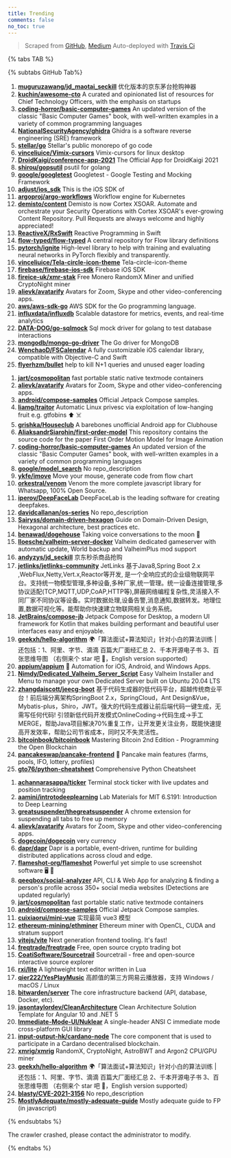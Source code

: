 ```yaml
---
title: Trending
comments: false
no_toc: true
---
```


> Scraped from [GitHub](https://github.com/trending), [Medium](https://medium.com/topic/popular)
Auto-deployed with [Travis Ci](https://travis-ci.org/)

{% tabs TAB %}
<!-- tab GitHub -->
{% subtabs GitHub Tab%}
<!-- tab Daily -->
1. [**muguruzawang/jd_maotai_seckill**](https://github.com/muguruzawang/jd_maotai_seckill)
优化版本的京东茅台抢购神器
2. [**kuchin/awesome-cto**](https://github.com/kuchin/awesome-cto)
A curated and opinionated list of resources for Chief Technology Officers, with the emphasis on startups
3. [**coding-horror/basic-computer-games**](https://github.com/coding-horror/basic-computer-games)
An updated version of the classic "Basic Computer Games" book, with well-written examples in a variety of common programming languages
4. [**NationalSecurityAgency/ghidra**](https://github.com/NationalSecurityAgency/ghidra)
Ghidra is a software reverse engineering (SRE) framework
5. [**stellar/go**](https://github.com/stellar/go)
Stellar's public monorepo of go code
6. [**vinceliuice/Vimix-cursors**](https://github.com/vinceliuice/Vimix-cursors)
Vimix-cursors for linux desktop
7. [**DroidKaigi/conference-app-2021**](https://github.com/DroidKaigi/conference-app-2021)
The Official App for DroidKaigi 2021
8. [**shirou/gopsutil**](https://github.com/shirou/gopsutil)
psutil for golang
9. [**google/googletest**](https://github.com/google/googletest)
Googletest - Google Testing and Mocking Framework
10. [**adjust/ios_sdk**](https://github.com/adjust/ios_sdk)
This is the iOS SDK of
11. [**argoproj/argo-workflows**](https://github.com/argoproj/argo-workflows)
Workflow engine for Kubernetes
12. [**demisto/content**](https://github.com/demisto/content)
Demisto is now Cortex XSOAR. Automate and orchestrate your Security Operations with Cortex XSOAR's ever-growing Content Repository. Pull Requests are always welcome and highly appreciated!
13. [**ReactiveX/RxSwift**](https://github.com/ReactiveX/RxSwift)
Reactive Programming in Swift
14. [**flow-typed/flow-typed**](https://github.com/flow-typed/flow-typed)
A central repository for Flow library definitions
15. [**pytorch/ignite**](https://github.com/pytorch/ignite)
High-level library to help with training and evaluating neural networks in PyTorch flexibly and transparently.
16. [**vinceliuice/Tela-circle-icon-theme**](https://github.com/vinceliuice/Tela-circle-icon-theme)
Tela-circle-icon-theme
17. [**firebase/firebase-ios-sdk**](https://github.com/firebase/firebase-ios-sdk)
Firebase iOS SDK
18. [**fireice-uk/xmr-stak**](https://github.com/fireice-uk/xmr-stak)
Free Monero RandomX Miner and unified CryptoNight miner
19. [**alievk/avatarify**](https://github.com/alievk/avatarify)
Avatars for Zoom, Skype and other video-conferencing apps.
20. [**aws/aws-sdk-go**](https://github.com/aws/aws-sdk-go)
AWS SDK for the Go programming language.
21. [**influxdata/influxdb**](https://github.com/influxdata/influxdb)
Scalable datastore for metrics, events, and real-time analytics
22. [**DATA-DOG/go-sqlmock**](https://github.com/DATA-DOG/go-sqlmock)
Sql mock driver for golang to test database interactions
23. [**mongodb/mongo-go-driver**](https://github.com/mongodb/mongo-go-driver)
The Go driver for MongoDB
24. [**WenchaoD/FSCalendar**](https://github.com/WenchaoD/FSCalendar)
A fully customizable iOS calendar library, compatible with Objective-C and Swift
25. [**flyerhzm/bullet**](https://github.com/flyerhzm/bullet)
help to kill N+1 queries and unused eager loading
<!-- endtab -->
<!-- tab Weekly -->
1. [**jart/cosmopolitan**](https://github.com/jart/cosmopolitan)
fast portable static native textmode containers
2. [**alievk/avatarify**](https://github.com/alievk/avatarify)
Avatars for Zoom, Skype and other video-conferencing apps.
3. [**android/compose-samples**](https://github.com/android/compose-samples)
Official Jetpack Compose samples.
4. [**liamg/traitor**](https://github.com/liamg/traitor)
Automatic Linux privesc via exploitation of low-hanging fruit e.g. gtfobins ⬆️ ☠️
5. [**grishka/Houseclub**](https://github.com/grishka/Houseclub)
A barebones unofficial Android app for Clubhouse
6. [**AliaksandrSiarohin/first-order-model**](https://github.com/AliaksandrSiarohin/first-order-model)
This repository contains the source code for the paper First Order Motion Model for Image Animation
7. [**coding-horror/basic-computer-games**](https://github.com/coding-horror/basic-computer-games)
An updated version of the classic "Basic Computer Games" book, with well-written examples in a variety of common programming languages
8. [**google/model_search**](https://github.com/google/model_search)
No repo_description
9. [**ykfe/imove**](https://github.com/ykfe/imove)
Move your mouse, generate code from flow chart
10. [**orkestral/venom**](https://github.com/orkestral/venom)
Venom the more complete javascript library for Whatsapp, 100% Open Source.
11. [**iperov/DeepFaceLab**](https://github.com/iperov/DeepFaceLab)
DeepFaceLab is the leading software for creating deepfakes.
12. [**davidcallanan/os-series**](https://github.com/davidcallanan/os-series)
No repo_description
13. [**Sairyss/domain-driven-hexagon**](https://github.com/Sairyss/domain-driven-hexagon)
Guide on Domain-Driven Design, Hexagonal architecture, best practices etc.
14. [**benawad/dogehouse**](https://github.com/benawad/dogehouse)
Taking voice conversations to the moon 🚀
15. [**lloesche/valheim-server-docker**](https://github.com/lloesche/valheim-server-docker)
Valheim dedicated gameserver with automatic update, World backup and ValheimPlus mod support
16. [**andyzys/jd_seckill**](https://github.com/andyzys/jd_seckill)
京东秒杀商品抢购
17. [**jetlinks/jetlinks-community**](https://github.com/jetlinks/jetlinks-community)
JetLinks 基于Java8,Spring Boot 2.x ,WebFlux,Netty,Vert.x,Reactor等开发, 是一个全响应式的企业级物联网平台。支持统一物模型管理,多种设备,多种厂家,统一管理。统一设备连接管理,多协议适配(TCP,MQTT,UDP,CoAP,HTTP等),屏蔽网络编程复杂性,灵活接入不同厂家不同协议等设备。实时数据处理,设备告警,消息通知,数据转发。地理位置,数据可视化等。能帮助你快速建立物联网相关业务系统。
18. [**JetBrains/compose-jb**](https://github.com/JetBrains/compose-jb)
Jetpack Compose for Desktop, a modern UI framework for Kotlin that makes building performant and beautiful user interfaces easy and enjoyable.
19. [**geekxh/hello-algorithm**](https://github.com/geekxh/hello-algorithm)
🌍「算法面试+算法知识」针对小白的算法训练 | 还包括：1、阿里、字节、滴滴 百篇大厂面经汇总 2、千本开源电子书 3、百张思维导图 （右侧来个 star 吧 🌹，English version supported）
20. [**appium/appium**](https://github.com/appium/appium)
📱 Automation for iOS, Android, and Windows Apps.
21. [**Nimdy/Dedicated_Valheim_Server_Script**](https://github.com/Nimdy/Dedicated_Valheim_Server_Script)
Easy Valheim Installer and Menu to manage your own Dedicated Server built on Ubuntu 20.04 LTS
22. [**zhangdaiscott/jeecg-boot**](https://github.com/zhangdaiscott/jeecg-boot)
基于代码生成器的低代码平台，超越传统商业平台！前后端分离架构SpringBoot 2.x，SpringCloud，Ant Design&Vue，Mybatis-plus，Shiro，JWT。强大的代码生成器让前后端代码一键生成，无需写任何代码! 引领新低代码开发模式OnlineCoding->代码生成->手工MERGE，帮助Java项目解决70%重复工作，让开发更关注业务，既能快速提高开发效率，帮助公司节省成本，同时又不失灵活性。
23. [**bitcoinbook/bitcoinbook**](https://github.com/bitcoinbook/bitcoinbook)
Mastering Bitcoin 2nd Edition - Programming the Open Blockchain
24. [**pancakeswap/pancake-frontend**](https://github.com/pancakeswap/pancake-frontend)
🥞 Pancake main features (farms, pools, IFO, lottery, profiles)
25. [**gto76/python-cheatsheet**](https://github.com/gto76/python-cheatsheet)
Comprehensive Python Cheatsheet
<!-- endtab -->
<!-- tab Monthly -->
1. [**achannarasappa/ticker**](https://github.com/achannarasappa/ticker)
Terminal stock ticker with live updates and position tracking
2. [**aamini/introtodeeplearning**](https://github.com/aamini/introtodeeplearning)
Lab Materials for MIT 6.S191: Introduction to Deep Learning
3. [**greatsuspender/thegreatsuspender**](https://github.com/greatsuspender/thegreatsuspender)
A chrome extension for suspending all tabs to free up memory
4. [**alievk/avatarify**](https://github.com/alievk/avatarify)
Avatars for Zoom, Skype and other video-conferencing apps.
5. [**dogecoin/dogecoin**](https://github.com/dogecoin/dogecoin)
very currency
6. [**dapr/dapr**](https://github.com/dapr/dapr)
Dapr is a portable, event-driven, runtime for building distributed applications across cloud and edge.
7. [**flameshot-org/flameshot**](https://github.com/flameshot-org/flameshot)
Powerful yet simple to use screenshot software 🖥️ 📸
8. [**qeeqbox/social-analyzer**](https://github.com/qeeqbox/social-analyzer)
API, CLI & Web App for analyzing & finding a person's profile across 350+ social media websites (Detections are updated regularly)
9. [**jart/cosmopolitan**](https://github.com/jart/cosmopolitan)
fast portable static native textmode containers
10. [**android/compose-samples**](https://github.com/android/compose-samples)
Official Jetpack Compose samples.
11. [**cuixiaorui/mini-vue**](https://github.com/cuixiaorui/mini-vue)
实现最简 vue3 模型
12. [**ethereum-mining/ethminer**](https://github.com/ethereum-mining/ethminer)
Ethereum miner with OpenCL, CUDA and stratum support
13. [**vitejs/vite**](https://github.com/vitejs/vite)
Next generation frontend tooling. It's fast!
14. [**freqtrade/freqtrade**](https://github.com/freqtrade/freqtrade)
Free, open source crypto trading bot
15. [**CoatiSoftware/Sourcetrail**](https://github.com/CoatiSoftware/Sourcetrail)
Sourcetrail - free and open-source interactive source explorer
16. [**rxi/lite**](https://github.com/rxi/lite)
A lightweight text editor written in Lua
17. [**qier222/YesPlayMusic**](https://github.com/qier222/YesPlayMusic)
高颜值的第三方网易云播放器，支持 Windows / macOS / Linux
18. [**bitwarden/server**](https://github.com/bitwarden/server)
The core infrastructure backend (API, database, Docker, etc).
19. [**jasontaylordev/CleanArchitecture**](https://github.com/jasontaylordev/CleanArchitecture)
Clean Architecture Solution Template for Angular 10 and .NET 5
20. [**Immediate-Mode-UI/Nuklear**](https://github.com/Immediate-Mode-UI/Nuklear)
A single-header ANSI C immediate mode cross-platform GUI library
21. [**input-output-hk/cardano-node**](https://github.com/input-output-hk/cardano-node)
The core component that is used to participate in a Cardano decentralised blockchain.
22. [**xmrig/xmrig**](https://github.com/xmrig/xmrig)
RandomX, CryptoNight, AstroBWT and Argon2 CPU/GPU miner
23. [**geekxh/hello-algorithm**](https://github.com/geekxh/hello-algorithm)
🌍「算法面试+算法知识」针对小白的算法训练 | 还包括：1、阿里、字节、滴滴 百篇大厂面经汇总 2、千本开源电子书 3、百张思维导图 （右侧来个 star 吧 🌹，English version supported）
24. [**blasty/CVE-2021-3156**](https://github.com/blasty/CVE-2021-3156)
No repo_description
25. [**MostlyAdequate/mostly-adequate-guide**](https://github.com/MostlyAdequate/mostly-adequate-guide)
Mostly adequate guide to FP (in javascript)
<!-- endtab -->
{% endsubtabs %}
<!-- endtab -->
<!-- tab Medium -->
The crawler crashed, please contact the administrator to modify.
<!-- endtab -->
{% endtabs %}
